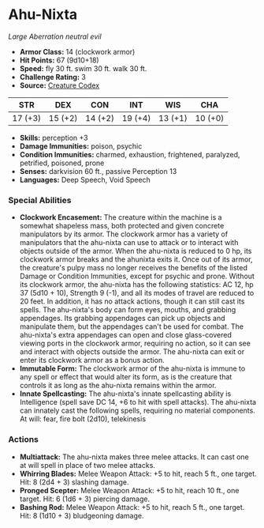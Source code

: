 # Ahu-Nixta

*Large* *Aberration* *neutral evil*

- **Armor Class:** 14 (clockwork armor)
- **Hit Points:** 67 (9d10+18)
- **Speed:** fly 30 ft. swim 30 ft. walk 30 ft.
- **Challenge Rating:** 3
- **Source:** [Creature Codex](https://koboldpress.com/kpstore/product/creature-codex-for-5th-edition-dnd/)

| STR | DEX | CON | INT | WIS | CHA |
| --- | --- | --- | --- | --- | --- |
| 17 (+3) | 15 (+2) | 14 (+2) | 19 (+4) | 13 (+1) | 10 (+0) |

- **Skills:** perception +3
- **Damage Immunities:** poison, psychic
- **Condition Immunities:** charmed, exhaustion, frightened, paralyzed, petrified, poisoned, prone
- **Senses:** darkvision 60 ft., passive Perception 13
- **Languages:** Deep Speech, Void Speech
### Special Abilities
- **Clockwork Encasement:** The creature within the machine is a somewhat shapeless mass, both protected and given concrete manipulators by its armor. The clockwork armor has a variety of manipulators that the ahu-nixta can use to attack or to interact with objects outside of the armor. When the ahu-nixta is reduced to 0 hp, its clockwork armor breaks and the ahunixta exits it. Once out of its armor, the creature's pulpy mass no longer receives the benefits of the listed Damage or Condition Immunities, except for psychic and prone.  Without its clockwork armor, the ahu-nixta has the following statistics: AC 12, hp 37 (5d10 + 10), Strength 9 (-1), and all its modes of travel are reduced to 20 feet. In addition, it has no attack actions, though it can still cast its spells. The ahu-nixta's body can form eyes, mouths, and grabbing appendages. Its grabbing appendages can pick up objects and manipulate them, but the appendages can't be used for combat. The ahu-nixta's extra appendages can open and close glass-covered viewing ports in the clockwork armor, requiring no action, so it can see and interact with objects outside the armor.  The ahu-nixta can exit or enter its clockwork armor as a bonus action.
- **Immutable Form:** The clockwork armor of the ahu-nixta is immune to any spell or effect that would alter its form, as is the creature that controls it as long as the ahu-nixta remains within the armor.
- **Innate Spellcasting:** The ahu-nixta's innate spellcasting ability is Intelligence (spell save DC 14, +6 to hit with spell attacks). The ahu-nixta can innately cast the following spells, requiring no material components. At will: fear, fire bolt (2d10), telekinesis
### Actions
- **Multiattack:** The ahu-nixta makes three melee attacks. It can cast one at will spell in place of two melee attacks.
- **Whirring Blades:** Melee Weapon Attack: +5 to hit, reach 5 ft., one target. Hit: 8 (2d4 + 3) slashing damage.
- **Pronged Scepter:** Melee Weapon Attack: +5 to hit, reach 10 ft., one target. Hit: 6 (1d6 + 3) piercing damage.
- **Bashing Rod:** Melee Weapon Attack: +5 to hit, reach 5 ft., one target. Hit: 8 (1d10 + 3) bludgeoning damage.

